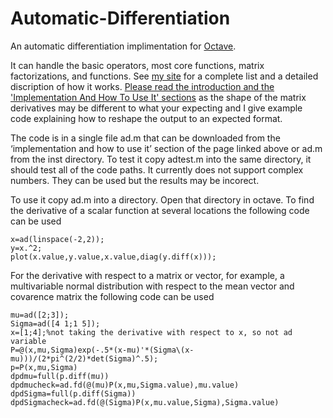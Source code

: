 # Automatic-Differentiation

An automatic differentiation implimentation for [Octave](https://octave.org/).

It can handle the basic operators, most core functions, matrix factorizations, and functions. See [my site](https://mathsfromnothing.au/scalar-functions-vector-matrix-and-tensor-functions) for a complete list and a detailed discription of how it works. [Please read the introduction and the 'Implementation And How To Use It' sections](https://mathsfromnothing.au/scalar-functions-vector-matrix-and-tensor-functions) as the shape of the matrix derivatives may be different to what your expecting and I give example code explaining how to reshape the output to an expected format.

The code is in a single file ad.m that can be downloaded from the ‘implementation and how to use it’ section of the page linked above or ad.m from the inst directory. To test it copy adtest.m into the same directory, it should test all of the code paths. It currently does not support complex numbers. They can be used but the results may be incorect.

To use it copy ad.m into a directory. Open that directory in octave. To find the derivative of a scalar function at several locations the following code can be used
```
x=ad(linspace(-2,2));
y=x.^2;
plot(x.value,y.value,x.value,diag(y.diff(x)));
```
For the derivative with respect to a matrix or vector, for example, a multivariable normal distribution with respect to the mean vector and covarence matrix the following code can be used
```
mu=ad([2;3]);
Sigma=ad([4 1;1 5]);
x=[1;4];%not taking the derivative with respect to x, so not ad variable
P=@(x,mu,Sigma)exp(-.5*(x-mu)'*(Sigma\(x-mu)))/(2*pi^(2/2)*det(Sigma)^.5);
p=P(x,mu,Sigma)
dpdmu=full(p.diff(mu))
dpdmucheck=ad.fd(@(mu)P(x,mu,Sigma.value),mu.value)
dpdSigma=full(p.diff(Sigma))
dpdSigmacheck=ad.fd(@(Sigma)P(x,mu.value,Sigma),Sigma.value)
```
